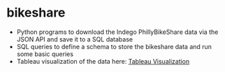 # bikeshare
* Python programs to download the Indego PhillyBikeShare data via the JSON API and save it to a SQL database
* SQL queries to define a schema to store the bikeshare data and run some basic queries
* Tableau visualization of the data here: [Tableau Visualization](https://public.tableau.com/profile/eric.lundquist#!/vizhome/BikeShare_1/Overview)


